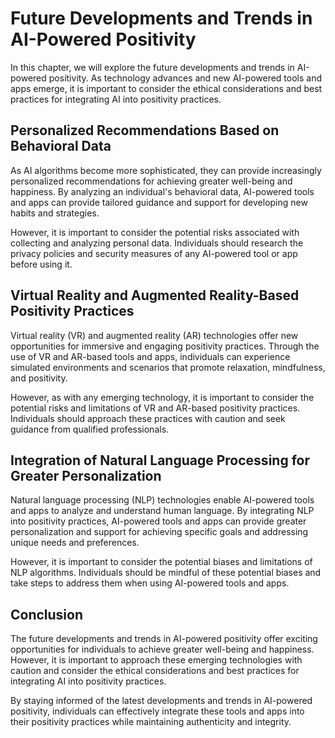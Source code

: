 Future Developments and Trends in AI-Powered Positivity
==================================================================================================================================================

In this chapter, we will explore the future developments and trends in AI-powered positivity. As technology advances and new AI-powered tools and apps emerge, it is important to consider the ethical considerations and best practices for integrating AI into positivity practices.

Personalized Recommendations Based on Behavioral Data
-----------------------------------------------------

As AI algorithms become more sophisticated, they can provide increasingly personalized recommendations for achieving greater well-being and happiness. By analyzing an individual's behavioral data, AI-powered tools and apps can provide tailored guidance and support for developing new habits and strategies.

However, it is important to consider the potential risks associated with collecting and analyzing personal data. Individuals should research the privacy policies and security measures of any AI-powered tool or app before using it.

Virtual Reality and Augmented Reality-Based Positivity Practices
----------------------------------------------------------------

Virtual reality (VR) and augmented reality (AR) technologies offer new opportunities for immersive and engaging positivity practices. Through the use of VR and AR-based tools and apps, individuals can experience simulated environments and scenarios that promote relaxation, mindfulness, and positivity.

However, as with any emerging technology, it is important to consider the potential risks and limitations of VR and AR-based positivity practices. Individuals should approach these practices with caution and seek guidance from qualified professionals.

Integration of Natural Language Processing for Greater Personalization
----------------------------------------------------------------------

Natural language processing (NLP) technologies enable AI-powered tools and apps to analyze and understand human language. By integrating NLP into positivity practices, AI-powered tools and apps can provide greater personalization and support for achieving specific goals and addressing unique needs and preferences.

However, it is important to consider the potential biases and limitations of NLP algorithms. Individuals should be mindful of these potential biases and take steps to address them when using AI-powered tools and apps.

Conclusion
----------

The future developments and trends in AI-powered positivity offer exciting opportunities for individuals to achieve greater well-being and happiness. However, it is important to approach these emerging technologies with caution and consider the ethical considerations and best practices for integrating AI into positivity practices.

By staying informed of the latest developments and trends in AI-powered positivity, individuals can effectively integrate these tools and apps into their positivity practices while maintaining authenticity and integrity.
